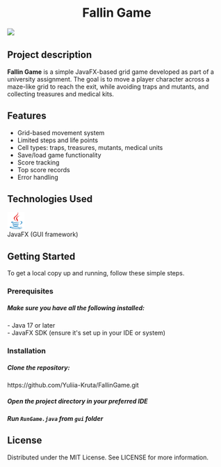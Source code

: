 <h1 align="center">Fallin Game</h1>
<img src="./fallin-game.gif" width="60%"/>
<h2>Project description</h2>
<b>Fallin Game</b> is a simple JavaFX-based grid game developed as part of a university assignment.  
The goal is to move a player character across a maze-like grid to reach the exit, while avoiding traps and mutants, and collecting treasures and medical kits.

<h2>Features</h2>
<ul>
  <li>Grid-based movement system</li>
  <li>Limited steps and life points</li>
  <li>Cell types: traps, treasures, mutants, medical units</li>
  <li>Save/load game functionality</li>
  <li>Score tracking</li>
  <li>Top score records</li>
  <li>Error handling</li>
</ul>

<h2>Technologies Used</h2>
<a href="https://www.java.com" target="_blank" rel="noreferrer"> <img src="https://raw.githubusercontent.com/devicons/devicon/master/icons/java/java-original.svg" alt="java" width="40" height="40"/> </a><br/>
JavaFX (GUI framework)

<h2>Getting Started</h2>
To get a local copy up and running, follow these simple steps.

<h3>Prerequisites</h3>
<h5>Make sure you have all the following installed:</h5>
- Java 17 or later<br/>
- JavaFX SDK (ensure it's set up in your IDE or system)

<h3>Installation</h3>
<h5>Clone the repository:</h5>
https://github.com/Yuliia-Kruta/FallinGame.git

<h5>Open the project directory in your preferred IDE</h5>

<h5>Run <code>RunGame.java</code> from <code>gui</code> folder</h5>


<h2>License</h2>
Distributed under the MIT License. See LICENSE for more information.
